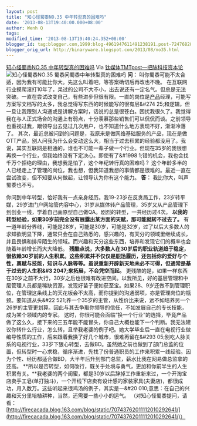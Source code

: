 ```yaml
---
layout: post
title: "知心怪蜀黍NO.35 中年转型真的困难吗"
date: '2013-08-13T19:40:00.000+08:00'
author: Wenh Q
tags:
modified_time: '2013-08-13T19:40:24.352+08:00'
blogger_id: tag:blogger.com,1999:blog-4961947611491238191.post-7247682816683480874
blogger_orig_url: http://binaryware.blogspot.com/2013/08/no35.html
---
```

[
知心怪蜀黍NO.35 中年转型真的困难吗](http://www.tmtpost.com/55630.html)
Via [钛媒体TMTpost—把脉科技资本论](http://www.tmtpost.com/)
![知心怪蜀黍NO.35
蜀黍问蜀黍中年转型真的困难吗](http://www.tmtpost.com/wp-content/uploads/2013/08/137628973820-400x264.jpg "知心怪蜀黍NO.35 蜀黍问蜀黍中年转型真的困难吗")
**问：**
叫你蜀黍可能不太合适，因为我有可能比你大。先这么叫着吧，等答案确切后再改也不晚。
在互联网行业摸爬滚打10年了，呆过的公司不大不小，出去说还有一定名气。但总是无法突破。一直在尝试改变自己，有些进步但很有限。一直的岗位是[产品](http://www.tmtpost.com/tag/%E4%BA%A7%E5%93%81 "查看 产品 中的全部文章")经理，可能写方案写文档写的太多，我总觉得写东西的时候能写的很有层&#274
25;和逻辑，但一旦让我跟别人沟通或是讲解方案时，话说的总是很苍白。困扰我很久了。我觉得我在与人正式场合的沟通上有弱点，十分羡慕那些销售们可以侃侃而谈。之前领导也重视过我，跟领导出去见过几次用户，也不知道什么地方表现不好，渐渐冷落了。
其次，最近总被问到的问题是，我原来是做网络基础服务的产品，现在是做OTT产品，别人问我为什么会变动这么大，相当于过去积累的经验都没用了。我说，其实互联网是相通的，谁也不可能一辈子做一个行业。但现在35岁的我很想再换一个行业，但我始终没有下定决心。即使有了&#1998
1;错的机会，我也会找千万个拒绝的理由，我想我是怕了，这个年纪转行真的困难吗？
这个年龄多半的人已经走上了管理的岗位，我也想，但我知道我想的事情都是很难的。最近一直在尝试改变，但不知要从何做起，让领导认为你有这个能力。
**答：**
我比你大，叫声蜀黍也不亏。

你问到中年转型，恰好我有一点亲身经历。我19-23岁在反贪局工作，23岁转平媒，29岁进门户网站管内容中心，31岁从媒体转产品管理，35岁又从产品管理下到创业一线，学着自己画原型自己做QA。剧烈的转型，一共经历过4次。
**以我的转型经验，如果30岁前完全没有展露出某方面的天赋，那可能就转不过去了。**
有一道年龄分界线，可能是28岁，可能是30岁，可能是32岁，过了以后大多数人的求知欲明显下降，通常只会在自己熟悉的，感兴趣的，有天分的领域里继续成长，并且畏惧和排斥陌生的领域。而兴趣和天分这些东西，培养和发现它们的概率也会随着年龄增长而大大降低。
**残酷点说，大多数人在30岁后的职业轨道趋于稳定，很依赖30岁前的人生积累。这些积累并不仅仅是[职场](http://www.tmtpost.com/tag/%E8%81%8C%E5%9C%BA "查看 职场 中的全部文章")履历，还包括你的爱好与个性，禀赋与技能，知识与人脉等等。虽说重新开辟新天地未必不可得，但通常是基于过去的人生积&#3
2047;来拓展，不会凭空而起。**
更残酷的是，如果一样东西在30岁之前不大行，30岁之后也很难有改进空间。以我所见，好的基层管理和中层管理人员都是稀缺资源，发现好苗子便如获至宝。如果28、9岁还做不到管理职位，在管理这条线上的天花板会不太高，而你提到的沟通弱项，亦是管理岗位的瓶颈。要知道从头&#22
521;养一个35岁的主管，从性价比来说，远不如培养另一个26岁的主管更划算。因此与其去争取你领导的信任，不如发展自己的专长技能，成为某个领域内的专家。
这时，你很可能会面临“换一个行业”的选择，毕竟产品做了这么久，接下来的三五年能不能冒头，你自己大概也能下一个判断。我无法建议你转什么行业，怎么转，且举我老婆的例子吧。她大学毕业后一直在电视行业做编导性质的工作，后来跟着我换了好几个城市，很难再留在&#293
05;别吃人脉关系的电视行业，33岁下狠心转型，去做BD。虽然她之前也做到了部门总监的位置，但转型时一心求稳，循序渐进，先找了份普通职员的工作来积累一线经验。因为个性、经历都适合做BD，大半年后升到部门总监，薪水比我在网易做总监拿的还高。
**所以是否转型，如何改行，既关乎处境与勇气，更加和你前半生的人生积累有关。**我老婆的两个闺蜜，都是30岁以后辞掉工作重新来过，一个开淘宝店卖手工皂(单打独斗)，一个开线下店卖有设计感的家装家具(夫妻店)，都很成功，月入数万。这些听起来很鸡汤的例子，其实是一&#20
010;意思：在自己的兴趣和天分里培植耕种，当然，还需要一些小小的运气。
（对知心怪蜀黍提问，请看：
[http://firecacada.blog.163.com/blog/static/70743762011112010292641/](http://firecacada.blog.163.com/blog/static/70743762011112010292641/)）
